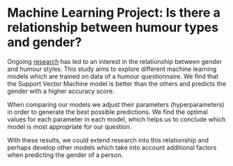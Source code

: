 # Machine Learning Project: Is there a relationship between humour types and gender?

Ongoing [research](https://doi.org/10.1016/S0092-6566(02)00534-2) has led to an interest in the relationship between gender and humour styles. This study aims to explore different machine learning models which are trained on data of a humour questionnaire. We find that the Support Vector Machine model is better than the others and predicts the gender with a higher accuracy score. 

When comparing our models we adjust their parameters (hyperparameters) in order to generate the best possible predictions. We find the optimal values for each parameter in each model, which helps us to conclude which model is most appropriate for our question.

With these results, we could extend research into this relationship and perhaps develop other models which take into account additional factors when predicting the gender of a person.
